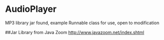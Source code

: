 # AudioPlayer
MP3 library jar found, example Runnable class for use, open to modification


##Jar Library from Java Zoom 
http://www.javazoom.net/index.shtml

